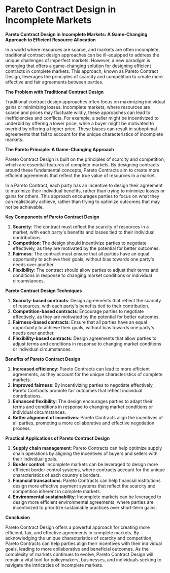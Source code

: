 # Pareto Contract Design in Incomplete Markets

**Pareto Contract Design in Incomplete Markets: A Game-Changing Approach to Efficient Resource Allocation**

In a world where resources are scarce, and markets are often incomplete, traditional contract design approaches can be ill-equipped to address the unique challenges of imperfect markets. However, a new paradigm is emerging that offers a game-changing solution for designing efficient contracts in complete markets. This approach, known as Pareto Contract Design, leverages the principles of scarcity and competition to create more effective and fair agreements between parties.

**The Problem with Traditional Contract Design**

Traditional contract design approaches often focus on maximizing individual gains or minimizing losses. Incomplete markets, where resources are scarce and prices may fluctuate wildly, these approaches can lead to inefficiencies and conflicts. For example, a seller might be incentivized to underbid by offering a lower price, while a buyer might be motivated to overbid by offering a higher price. These biases can result in suboptimal agreements that fail to account for the unique characteristics of incomplete markets.

**The Pareto Principle: A Game-Changing Approach**

Pareto Contract Design is built on the principles of scarcity and competition, which are essential features of complete markets. By designing contracts around these fundamental concepts, Pareto Contracts aim to create more efficient agreements that reflect the true value of resources in a market.

In a Pareto Contract, each party has an incentive to design their agreement to maximize their individual benefits, rather than trying to minimize losses or gains for others. This approach encourages parties to focus on what they can realistically achieve, rather than trying to optimize outcomes that may not be achievable.

**Key Components of Pareto Contract Design**

1. **Scarcity**: The contract must reflect the scarcity of resources in a market, with each party's benefits and losses tied to their individual contributions.
2. **Competition**: The design should incentivize parties to negotiate effectively, as they are motivated by the potential for better outcomes.
3. **Fairness**: The contract must ensure that all parties have an equal opportunity to achieve their goals, without bias towards one party's needs over another.
4. **Flexibility**: The contract should allow parties to adjust their terms and conditions in response to changing market conditions or individual circumstances.

**Pareto Contract Design Techniques**

1. **Scarcity-based contracts**: Design agreements that reflect the scarcity of resources, with each party's benefits tied to their contribution.
2. **Competition-based contracts**: Encourage parties to negotiate effectively, as they are motivated by the potential for better outcomes.
3. **Fairness-based contracts**: Ensure that all parties have an equal opportunity to achieve their goals, without bias towards one party's needs over another.
4. **Flexibility-based contracts**: Design agreements that allow parties to adjust terms and conditions in response to changing market conditions or individual circumstances.

**Benefits of Pareto Contract Design**

1. **Increased efficiency**: Pareto Contracts can lead to more efficient agreements, as they account for the unique characteristics of complete markets.
2. **Improved fairness**: By incentivizing parties to negotiate effectively, Pareto Contracts promote fair outcomes that reflect individual contributions.
3. **Enhanced flexibility**: The design encourages parties to adapt their terms and conditions in response to changing market conditions or individual circumstances.
4. **Better alignment of incentives**: Pareto Contracts align the incentives of all parties, promoting a more collaborative and effective negotiation process.

**Practical Applications of Pareto Contract Design**

1. **Supply chain management**: Pareto Contracts can help optimize supply chain operations by aligning the incentives of buyers and sellers with their individual goals.
2. **Border control**: Incomplete markets can be leveraged to design more efficient border control systems, where contracts account for the unique characteristics of each country's borders.
3. **Financial transactions**: Pareto Contracts can help financial institutions design more effective payment systems that reflect the scarcity and competition inherent in complete markets.
4. **Environmental sustainability**: Incomplete markets can be leveraged to design more efficient environmental agreements, where parties are incentivized to prioritize sustainable practices over short-term gains.

**Conclusion**

Pareto Contract Design offers a powerful approach for creating more efficient, fair, and effective agreements in complete markets. By acknowledging the unique characteristics of scarcity and competition, Pareto Contracts can help parties align their incentives with their individual goals, leading to more collaborative and beneficial outcomes. As the complexity of markets continues to evolve, Pareto Contract Design will remain a vital tool for policymakers, businesses, and individuals seeking to navigate the intricacies of incomplete markets.
